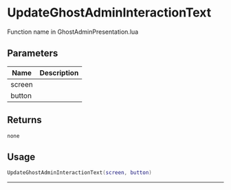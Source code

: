 # UpdateGhostAdminInteractionText

Function name in GhostAdminPresentation.lua

## Parameters

| Name   | Description |
| ------ | ----------- |
| screen |             |
| button |             |

## Returns

`none`

## Usage

```lua
UpdateGhostAdminInteractionText(screen, button)
```

---
